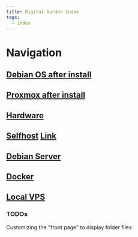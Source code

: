 ```yaml
---
title: Digital Garden Index
tags:
  - index
---
```


# Navigation

## [Debian OS after install](./Debian/afterinstallDEBIAN.md)

## [Proxmox after install](./Selfhost/proxmox.md)

## [Hardware](./Selfhost/hardware.md)

## [Selfhost](Selfhost/Selfhost.md) [Link](https://selfh.st/)

## [Debian Server](./Debian/server.md)

## [Docker](./Docker/Docker.md)

## [Local VPS](./Notes/VPS/localvps.md)

### TODOs
Customizing the "front page" to display folder files
